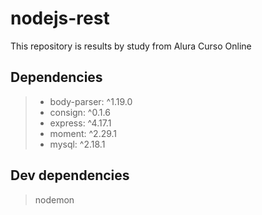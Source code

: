 # nodejs-rest
This repository is results by study from Alura Curso Online


## Dependencies
> - body-parser: ^1.19.0
> - consign:     ^0.1.6
> - express:     ^4.17.1
> - moment:      ^2.29.1
> - mysql:       ^2.18.1

## Dev dependencies
> nodemon